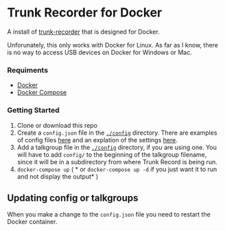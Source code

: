 # Trunk Recorder for Docker
A install of [trunk-recorder](https://github.com/robotastic/trunk-recorder) that is designed for Docker.

Unforunately, this only works with Docker for Linux. As far as I know, there is no way to access USB devices on Docker for Windows or Mac.

### Requiments
* [Docker](https://docs.docker.com/engine/installation/linux/ubuntulinux/)
* [Docker Compose](https://docs.docker.com/compose/install/)

### Getting Started
1. Clone or download this repo
2. Create a `config.json` file in the [`./config`](config/) directory. There are examples of config files [here](https://github.com/robotastic/trunk-recorder/tree/master/examples) and an explation of the settings [here](https://github.com/robotastic/trunk-recorder/blob/master/README.md).
3. Add a talkgroup file in the [`./config`](config/) directory, if you are using one. You will have to add `config/` to the beginning of the talkgroup filename, since it will be in a subdirectory from where Trunk Record is being run.
5. `docker-compose up` ( * or `docker-compose up -d` if you just want it to run and not display the output* )

## Updating config or talkgroups
When you make a change to the `config.json` file you need to restart the Docker container. 
